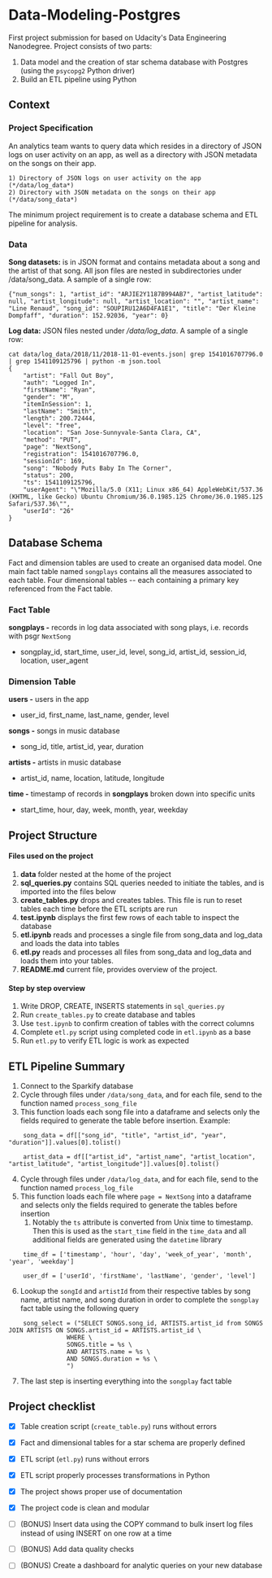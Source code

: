 # Data-Modeling-Postgres

First project submission for based on Udacity's Data Engineering Nanodegree. Project consists of two parts:

1. Data model and the creation of star schema database with Postgres (using the `psycopg2` Python driver)
2. Build an ETL pipeline using Python

## Context

### Project Specification

An analytics team wants to query data which resides in a directory of JSON logs on user activity on an app,
as well as a directory with JSON metadata on the songs on their app.

```commandline
1) Directory of JSON logs on user activity on the app (*/data/log_data*)
2) Directory with JSON metadata on the songs on their app (*/data/song_data*)
```
The minimum project requirement is to create a database schema and ETL pipeline for analysis.

### Data

**Song datasets:** is in JSON format and contains metadata about a song and the artist of that song. All json
files are nested in subdirectories under /data/song_data. A sample of a single row:
```commandline
{"num_songs": 1, "artist_id": "ARJIE2Y1187B994AB7", "artist_latitude": null, "artist_longitude": null, "artist_location": "", "artist_name": "Line Renaud", "song_id": "SOUPIRU12A6D4FA1E1", "title": "Der Kleine Dompfaff", "duration": 152.92036, "year": 0}
```

**Log data:** JSON files nested under _/data/log_data_. A sample of a single row:

```commandline
cat data/log_data/2018/11/2018-11-01-events.json| grep 1541016707796.0 | grep 1541109125796 | python -m json.tool
{
    "artist": "Fall Out Boy",
    "auth": "Logged In",
    "firstName": "Ryan",
    "gender": "M",
    "itemInSession": 1,
    "lastName": "Smith",
    "length": 200.72444,
    "level": "free",
    "location": "San Jose-Sunnyvale-Santa Clara, CA",
    "method": "PUT",
    "page": "NextSong",
    "registration": 1541016707796.0,
    "sessionId": 169,
    "song": "Nobody Puts Baby In The Corner",
    "status": 200,
    "ts": 1541109125796,
    "userAgent": "\"Mozilla/5.0 (X11; Linux x86_64) AppleWebKit/537.36 (KHTML, like Gecko) Ubuntu Chromium/36.0.1985.125 Chrome/36.0.1985.125 Safari/537.36\"",
    "userId": "26"
}
```
## Database Schema

Fact and dimension tables are used to create an organised data model. One main fact table named `songplays`
contains all the measures associated to each table. Four dimensional tables -- each containing a primary
key referenced from the Fact table.

### **Fact Table**

**songplays -** records in log data associated with song plays, i.e. records with psgr `NextSong`

* songplay_id, start_time, user_id, level, song_id, artist_id, session_id, location, user_agent

### **Dimension Table**

**users -** users in the app

* user_id, first_name, last_name, gender, level

**songs -** songs in music database

* song_id, title, artist_id, year, duration

**artists -** artists in music database

* artist_id, name, location, latitude, longitude

**time -** timestamp of records in **songplays** broken down into specific units

* start_time, hour, day, week, month, year, weekday

## Project Structure

#### Files used on the project

1. **data** folder nested at the home of the project
2. **sql_queries.py** contains SQL queries needed to initiate the tables, and is imported into the files below
3. **create_tables.py** drops and creates tables. This file is run to reset tables each time before the ETL scripts are run
4. **test.ipynb** displays the first few rows of each table to inspect the database
5. **etl.ipynb** reads and processes a single file from song_data and log_data and loads the data into tables
6. **etl.py** reads and processes all files from song_data and log_data and loads them into your tables.
7. **README.md** current file, provides overview of the project.

#### Step by step overview

1. Write DROP, CREATE, INSERTS statements in `sql_queries.py`
2. Run `create_tables.py` to create database and tables
3. Use `test.ipynb` to confirm creation of tables with the correct columns
4. Complete `etl.py` script using completed code in `etl.ipynb` as a base
5. Run `etl.py` to verify ETL logic is work as expected

## ETL Pipeline Summary

1. Connect to the Sparkify database
2. Cycle through files under `/data/song_data`, and for each file, send to the function named `process_song_file`
3. This function loads each song file into a dataframe and selects only the fields required to generate the table before insertion. Example:
```commandline
    song_data = df[["song_id", "title", "artist_id", "year", "duration"]].values[0].tolist()
```
```commandline
    artist_data = df[["artist_id", "artist_name", "artist_location", "artist_latitude", "artist_longitude"]].values[0].tolist()
```
4. Cycle through files under `/data/log_data`, and for each file, send to the function named `process_log_file`
5. This function loads each file where `page = NextSong` into a dataframe and selects only the fields required to generate the tables before insertion
   1. Notably the `ts` attribute is converted from Unix time to timestamp. Then this is used as the `start_time` field in the `time_data` and all additional fields are generated using the `datetime` library
```commandline
    time_df = ['timestamp', 'hour', 'day', 'week_of_year', 'month', 'year', 'weekday']
```
```commandline
    user_df = ['userId', 'firstName', 'lastName', 'gender', 'level']
```
6. Lookup the `songId` and `artistId` from their respective tables by song name, artist name, and song duration in order to complete the `songplay` fact table using the following query
```commandline
    song_select = ("SELECT SONGS.song_id, ARTISTS.artist_id from SONGS JOIN ARTISTS ON SONGS.artist_id = ARTISTS.artist_id \
                WHERE \
                SONGS.title = %s \
                AND ARTISTS.name = %s \
                AND SONGS.duration = %s \
                ")
```
7. The last step is inserting everything into the `songplay` fact table

## Project checklist

  - [x] Table creation script (`create_table.py`) runs without errors
  - [x] Fact and dimensional tables for a star schema are properly defined
  - [x] ETL script (`etl.py`) runs without errors
  - [x] ETL script properly processes transformations in Python 
  - [x] The project shows proper use of documentation
  - [x] The project code is clean and modular
  - [ ] (BONUS) Insert data using the COPY command to bulk insert log files instead of using INSERT on one row at a time
  - [ ] (BONUS) Add data quality checks
  - [ ] (BONUS) Create a dashboard for analytic queries on your new database





